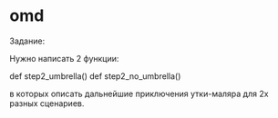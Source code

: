 # omd
Задание:

Нужно написать 2 функции:

def step2_umbrella()
def step2_no_umbrella()

в которых описать дальнейшие приключения утки-маляра для 2х разных сценариев.
